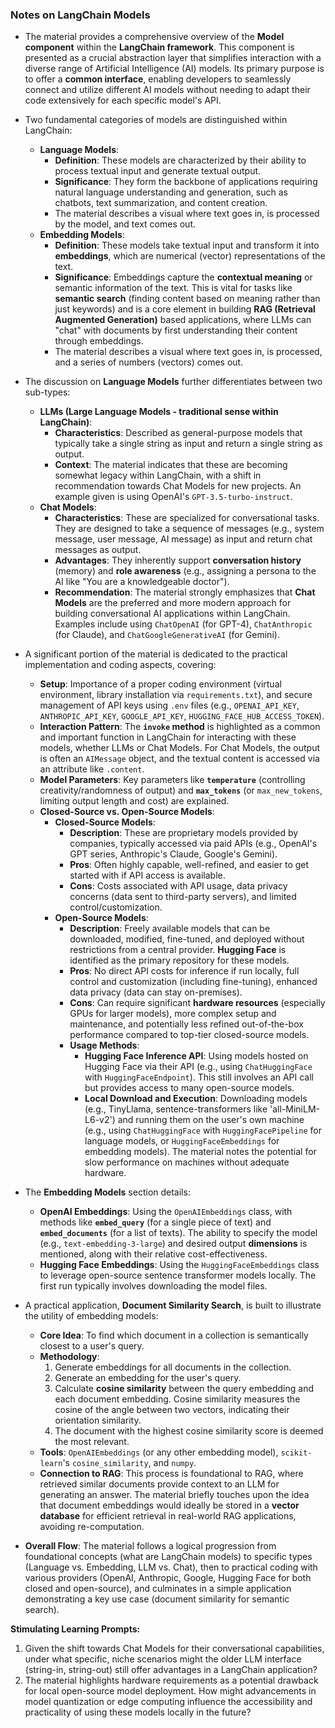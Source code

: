  
### Notes on LangChain Models

* The material provides a comprehensive overview of the **Model component** within the **LangChain framework**. This component is presented as a crucial abstraction layer that simplifies interaction with a diverse range of Artificial Intelligence (AI) models. Its primary purpose is to offer a **common interface**, enabling developers to seamlessly connect and utilize different AI models without needing to adapt their code extensively for each specific model's API.

* Two fundamental categories of models are distinguished within LangChain:
    * **Language Models**:
        * **Definition**: These models are characterized by their ability to process textual input and generate textual output.
        * **Significance**: They form the backbone of applications requiring natural language understanding and generation, such as chatbots, text summarization, and content creation.
        * The material describes a visual where text goes in, is processed by the model, and text comes out.
    * **Embedding Models**:
        * **Definition**: These models take textual input and transform it into **embeddings**, which are numerical (vector) representations of the text.
        * **Significance**: Embeddings capture the **contextual meaning** or semantic information of the text. This is vital for tasks like **semantic search** (finding content based on meaning rather than just keywords) and is a core element in building **RAG (Retrieval Augmented Generation)** based applications, where LLMs can "chat" with documents by first understanding their content through embeddings.
        * The material describes a visual where text goes in, is processed, and a series of numbers (vectors) comes out.

* The discussion on **Language Models** further differentiates between two sub-types:
    * **LLMs (Large Language Models - traditional sense within LangChain)**:
        * **Characteristics**: Described as general-purpose models that typically take a single string as input and return a single string as output.
        * **Context**: The material indicates that these are becoming somewhat legacy within LangChain, with a shift in recommendation towards Chat Models for new projects. An example given is using OpenAI's `GPT-3.5-turbo-instruct`.
    * **Chat Models**:
        * **Characteristics**: These are specialized for conversational tasks. They are designed to take a sequence of messages (e.g., system message, user message, AI message) as input and return chat messages as output.
        * **Advantages**: They inherently support **conversation history** (memory) and **role awareness** (e.g., assigning a persona to the AI like "You are a knowledgeable doctor").
        * **Recommendation**: The material strongly emphasizes that **Chat Models** are the preferred and more modern approach for building conversational AI applications within LangChain. Examples include using `ChatOpenAI` (for GPT-4), `ChatAnthropic` (for Claude), and `ChatGoogleGenerativeAI` (for Gemini).

* A significant portion of the material is dedicated to the practical implementation and coding aspects, covering:
    * **Setup**: Importance of a proper coding environment (virtual environment, library installation via `requirements.txt`), and secure management of API keys using `.env` files (e.g., `OPENAI_API_KEY`, `ANTHROPIC_API_KEY`, `GOOGLE_API_KEY`, `HUGGING_FACE_HUB_ACCESS_TOKEN`).
    * **Interaction Pattern**: The **`invoke` method** is highlighted as a common and important function in LangChain for interacting with these models, whether LLMs or Chat Models. For Chat Models, the output is often an `AIMessage` object, and the textual content is accessed via an attribute like `.content`.
    * **Model Parameters**: Key parameters like **`temperature`** (controlling creativity/randomness of output) and **`max_tokens`** (or `max_new_tokens`, limiting output length and cost) are explained.
    * **Closed-Source vs. Open-Source Models**:
        * **Closed-Source Models**:
            * **Description**: These are proprietary models provided by companies, typically accessed via paid APIs (e.g., OpenAI's GPT series, Anthropic's Claude, Google's Gemini).
            * **Pros**: Often highly capable, well-refined, and easier to get started with if API access is available.
            * **Cons**: Costs associated with API usage, data privacy concerns (data sent to third-party servers), and limited control/customization.
        * **Open-Source Models**:
            * **Description**: Freely available models that can be downloaded, modified, fine-tuned, and deployed without restrictions from a central provider. **Hugging Face** is identified as the primary repository for these models.
            * **Pros**: No direct API costs for inference if run locally, full control and customization (including fine-tuning), enhanced data privacy (data can stay on-premises).
            * **Cons**: Can require significant **hardware resources** (especially GPUs for larger models), more complex setup and maintenance, and potentially less refined out-of-the-box performance compared to top-tier closed-source models.
            * **Usage Methods**:
                * **Hugging Face Inference API**: Using models hosted on Hugging Face via their API (e.g., using `ChatHuggingFace` with `HuggingFaceEndpoint`). This still involves an API call but provides access to many open-source models.
                * **Local Download and Execution**: Downloading models (e.g., TinyLlama, sentence-transformers like 'all-MiniLM-L6-v2') and running them on the user's own machine (e.g., using `ChatHuggingFace` with `HuggingFacePipeline` for language models, or `HuggingFaceEmbeddings` for embedding models). The material notes the potential for slow performance on machines without adequate hardware.

* The **Embedding Models** section details:
    * **OpenAI Embeddings**: Using the `OpenAIEmbeddings` class, with methods like **`embed_query`** (for a single piece of text) and **`embed_documents`** (for a list of texts). The ability to specify the model (e.g., `text-embedding-3-large`) and desired output **dimensions** is mentioned, along with their relative cost-effectiveness.
    * **Hugging Face Embeddings**: Using the `HuggingFaceEmbeddings` class to leverage open-source sentence transformer models locally. The first run typically involves downloading the model files.

* A practical application, **Document Similarity Search**, is built to illustrate the utility of embedding models:
    * **Core Idea**: To find which document in a collection is semantically closest to a user's query.
    * **Methodology**:
        1.  Generate embeddings for all documents in the collection.
        2.  Generate an embedding for the user's query.
        3.  Calculate **cosine similarity** between the query embedding and each document embedding. Cosine similarity measures the cosine of the angle between two vectors, indicating their orientation similarity.
        4.  The document with the highest cosine similarity score is deemed the most relevant.
    * **Tools**: `OpenAIEmbeddings` (or any other embedding model), `scikit-learn`'s `cosine_similarity`, and `numpy`.
    * **Connection to RAG**: This process is foundational to RAG, where retrieved similar documents provide context to an LLM for generating an answer. The material briefly touches upon the idea that document embeddings would ideally be stored in a **vector database** for efficient retrieval in real-world RAG applications, avoiding re-computation.

* **Overall Flow**: The material follows a logical progression from foundational concepts (what are LangChain models) to specific types (Language vs. Embedding, LLM vs. Chat), then to practical coding with various providers (OpenAI, Anthropic, Google, Hugging Face for both closed and open-source), and culminates in a simple application demonstrating a key use case (document similarity for semantic search).

**Stimulating Learning Prompts:**

1.  Given the shift towards Chat Models for their conversational capabilities, under what specific, niche scenarios might the older LLM interface (string-in, string-out) still offer advantages in a LangChain application?
2.  The material highlights hardware requirements as a potential drawback for local open-source model deployment. How might advancements in model quantization or edge computing influence the accessibility and practicality of using these models locally in the future?
 